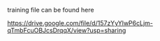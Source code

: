 training file can be found here

https://drive.google.com/file/d/157zYyYlwP6cLjm-qTmbFcuOBJcsDrqqX/view?usp=sharing
